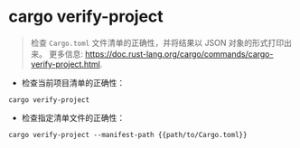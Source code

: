 # cargo verify-project

> 检查 `Cargo.toml` 文件清单的正确性，并将结果以 JSON 对象的形式打印出来。
> 更多信息: <https://doc.rust-lang.org/cargo/commands/cargo-verify-project.html>.

- 检查当前项目清单的正确性：

`cargo verify-project`

- 检查指定清单文件的正确性：

`cargo verify-project --manifest-path {{path/to/Cargo.toml}}`
